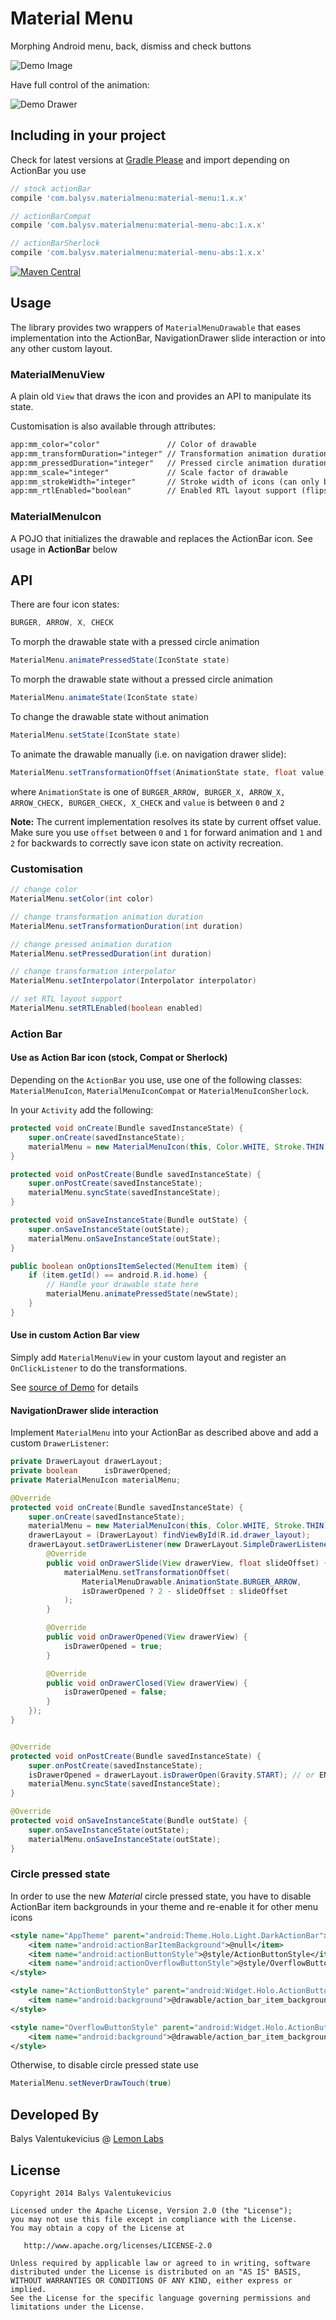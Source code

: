 Material Menu
===============

Morphing Android menu, back, dismiss and check buttons

![Demo Image](https://raw.github.com/balysv/material-menu/master/art/demo.gif)

Have full control of the animation:

![Demo Drawer](https://raw.github.com/balysv/material-menu/master/art/demo_drawer.gif)

Including in your project
-------------------------

Check for latest versions at [Gradle Please][3] and import depending on ActionBar you use

```groovy
// stock actionBar
compile 'com.balysv.materialmenu:material-menu:1.x.x'

// actionBarCompat
compile 'com.balysv.materialmenu:material-menu-abc:1.x.x'

// actionBarSherlock
compile 'com.balysv.materialmenu:material-menu-abs:1.x.x'
```

[![Maven Central](https://maven-badges.herokuapp.com/maven-central/com.balysv.materialmenu/material-menu/badge.svg?style=flat)](http://mvnrepository.com/artifact/com.balysv.materialmenu/material-menu)

Usage
-----

The library provides two wrappers of `MaterialMenuDrawable` that eases implementation into the ActionBar, NavigationDrawer slide interaction or into any other custom layout.

### MaterialMenuView

A plain old `View` that draws the icon and provides an API to manipulate its state.

Customisation is also available through attributes:

```xml
app:mm_color="color"               // Color of drawable
app:mm_transformDuration="integer" // Transformation animation duration
app:mm_pressedDuration="integer"   // Pressed circle animation duration
app:mm_scale="integer"             // Scale factor of drawable
app:mm_strokeWidth="integer"       // Stroke width of icons (can only be 1, 2 or 3)
app:mm_rtlEnabled="boolean"        // Enabled RTL layout support (flips all drawables)
```

### MaterialMenuIcon

A POJO that initializes the drawable and replaces the ActionBar icon. See usage in **ActionBar** below

## API

There are four icon states:

```java
BURGER, ARROW, X, CHECK
```

To morph the drawable state with a pressed circle animation

```java
MaterialMenu.animatePressedState(IconState state)
```
    
To morph the drawable state without a pressed circle animation

```java
MaterialMenu.animateState(IconState state)
```
    
To change the drawable state without animation

```java
MaterialMenu.setState(IconState state)
```

To animate the drawable manually (i.e. on navigation drawer slide):

```java
MaterialMenu.setTransformationOffset(AnimationState state, float value)
```

where `AnimationState` is one of `BURGER_ARROW, BURGER_X, ARROW_X, ARROW_CHECK, BURGER_CHECK, X_CHECK`
and `value` is between `0` and `2`
    
**Note:** The current implementation resolves its state by current offset value. Make sure you use `offset` between `0` and `1` for forward animation and `1` and `2` for backwards to correctly save icon state on activity recreation.
    
### Customisation

```java
// change color
MaterialMenu.setColor(int color)

// change transformation animation duration
MaterialMenu.setTransformationDuration(int duration)

// change pressed animation duration
MaterialMenu.setPressedDuration(int duration)

// change transformation interpolator
MaterialMenu.setInterpolator(Interpolator interpolator)

// set RTL layout support
MaterialMenu.setRTLEnabled(boolean enabled)
```
    
### Action Bar

#### Use as Action Bar icon (stock, Compat or Sherlock)

Depending on the `ActionBar` you use, use one of the following classes:
`MaterialMenuIcon`, `MaterialMenuIconCompat` or `MaterialMenuIconSherlock`.

In your `Activity` add the following:

```java
protected void onCreate(Bundle savedInstanceState) {
    super.onCreate(savedInstanceState);
    materialMenu = new MaterialMenuIcon(this, Color.WHITE, Stroke.THIN);
}

protected void onPostCreate(Bundle savedInstanceState) {
    super.onPostCreate(savedInstanceState);
    materialMenu.syncState(savedInstanceState);
}

protected void onSaveInstanceState(Bundle outState) {
    super.onSaveInstanceState(outState);
    materialMenu.onSaveInstanceState(outState);
}

public boolean onOptionsItemSelected(MenuItem item) {
    if (item.getId() == android.R.id.home) {
        // Handle your drawable state here
        materialMenu.animatePressedState(newState);
    }
}
```

#### Use in custom Action Bar view

Simply add `MaterialMenuView` in your custom layout and register an `OnClickListener` to do the
transformations. 

See [source of Demo][2] for details

#### NavigationDrawer slide interaction

Implement `MaterialMenu` into your ActionBar as described above and add a custom `DrawerListener`:

```java
private DrawerLayout drawerLayout;
private boolean      isDrawerOpened;
private MaterialMenuIcon materialMenu;

@Override
protected void onCreate(Bundle savedInstanceState) {
    super.onCreate(savedInstanceState);
    materialMenu = new MaterialMenuIcon(this, Color.WHITE, Stroke.THIN); // or retrieve from your custom view, etc
    drawerLayout = (DrawerLayout) findViewById(R.id.drawer_layout);
    drawerLayout.setDrawerListener(new DrawerLayout.SimpleDrawerListener() {
        @Override
        public void onDrawerSlide(View drawerView, float slideOffset) {
            materialMenu.setTransformationOffset(
                MaterialMenuDrawable.AnimationState.BURGER_ARROW,
                isDrawerOpened ? 2 - slideOffset : slideOffset
            );
        }

        @Override
        public void onDrawerOpened(View drawerView) {
            isDrawerOpened = true;
        }

        @Override
        public void onDrawerClosed(View drawerView) {
            isDrawerOpened = false;
        }
    });
}


@Override
protected void onPostCreate(Bundle savedInstanceState) {
    super.onPostCreate(savedInstanceState);
    isDrawerOpened = drawerLayout.isDrawerOpen(Gravity.START); // or END, LEFT, RIGHT
    materialMenu.syncState(savedInstanceState);
}

@Override
protected void onSaveInstanceState(Bundle outState) {
    super.onSaveInstanceState(outState);
    materialMenu.onSaveInstanceState(outState);
}
```

### Circle pressed state
    
In order to use the new *Material* circle pressed state, you have to disable ActionBar item backgrounds in your theme and 
re-enable it for other menu icons

```xml
<style name="AppTheme" parent="android:Theme.Holo.Light.DarkActionBar">
    <item name="android:actionBarItemBackground">@null</item>
    <item name="android:actionButtonStyle">@style/ActionButtonStyle</item>
    <item name="android:actionOverflowButtonStyle">@style/OverflowButtonStyle</item>
</style>

<style name="ActionButtonStyle" parent="android:Widget.Holo.ActionButton">
    <item name="android:background">@drawable/action_bar_item_background</item>
</style>

<style name="OverflowButtonStyle" parent="android:Widget.Holo.ActionButton.Overflow">
    <item name="android:background">@drawable/action_bar_item_background</item>
</style>
```

Otherwise, to disable circle pressed state use

```java
MaterialMenu.setNeverDrawTouch(true)
```

Developed By
--------------------
Balys Valentukevicius @ [Lemon Labs][1]

License
-----------

```
Copyright 2014 Balys Valentukevicius

Licensed under the Apache License, Version 2.0 (the "License");
you may not use this file except in compliance with the License.
You may obtain a copy of the License at

   http://www.apache.org/licenses/LICENSE-2.0

Unless required by applicable law or agreed to in writing, software
distributed under the License is distributed on an "AS IS" BASIS,
WITHOUT WARRANTIES OR CONDITIONS OF ANY KIND, either express or implied.
See the License for the specific language governing permissions and
limitations under the License.
```

[1]: http://www.lemonlabs.co
[2]: https://github.com/balysv/material-menu/blob/master/demo/src/stock/java/com/balysv/materialmenu/demo/stock/CustomViewActivity.java
[3]: http://gradleplease.appspot.com/
